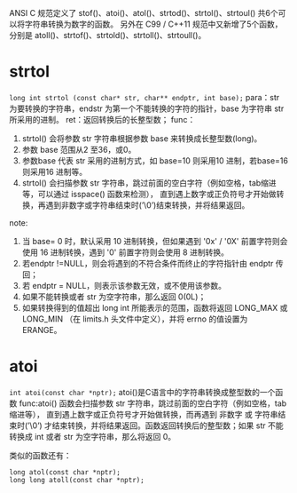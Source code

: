 ANSI C 规范定义了 stof()、atoi()、atol()、strtod()、strtol()、strtoul() 共6个可以将字符串转换为数字的函数。
另外在 C99 / C++11 规范中又新增了5个函数，分别是 atoll()、strtof()、strtold()、strtoll()、strtoull()。

# strtol

`long int strtol (const char* str, char** endptr, int base);`
para：str 为要转换的字符串，endstr 为第一个不能转换的字符的指针，base 为字符串 str 所采用的进制。
ret：返回转换后的长整型数；
func：
  1. strtol() 会将参数 str 字符串根据参数 base 来转换成长整型数(long)。
  2. 参数 base 范围从2 至36，或0。
  3. 参数base 代表 str 采用的进制方式，如 base=10 则采用10 进制，若base=16 则采用16 进制等。
  4. strtol() 会扫描参数 str 字符串，跳过前面的空白字符（例如空格，tab缩进等，可以通过 isspace() 函数来检测），
     直到遇上数字或正负符号才开始做转换，再遇到非数字或字符串结束时(’\0’)结束转换，并将结果返回。
 
note:
  1. 当 base= 0 时，默认采用 10 进制转换，但如果遇到 '0x' / '0X' 前置字符则会
     使用 16 进制转换，遇到 '0' 前置字符则会使用 8 进制转换。
  2. 若endptr !=NULL，则会将遇到的不符合条件而终止的字符指针由 endptr 传回；
  3. 若 endptr = NULL，则表示该参数无效，或不使用该参数。
  4. 如果不能转换或者 str 为空字符串，那么返回 0(0L)；
  5. 如果转换得到的值超出 long int 所能表示的范围，函数将返回 LONG_MAX 或 LONG_MIN
     （在 limits.h 头文件中定义），并将 errno 的值设置为 ERANGE。

# atoi

`int atoi(const char *nptr);`
atoi()是C语言中的字符串转换成整型数的一个函数
func:atoi() 函数会扫描参数 str 字符串，跳过前面的空白字符（例如空格，tab缩进等），
     直到遇上数字或正负符号才开始做转换，而再遇到 非数字 或 字符串结束时(’\0’)
     才结束转换，并将结果返回。函数返回转换后的整型数；如果 str 不能转换成 int
     或者 str 为空字符串，那么将返回 0。

类似的函数还有：
```
long atol(const char *nptr);
long long atoll(const char *nptr);
